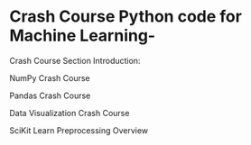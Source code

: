 # Crash Course Python code for Machine Learning-
Crash Course Section Introduction:

NumPy Crash Course

Pandas Crash Course

Data Visualization Crash Course

SciKit Learn Preprocessing Overview
